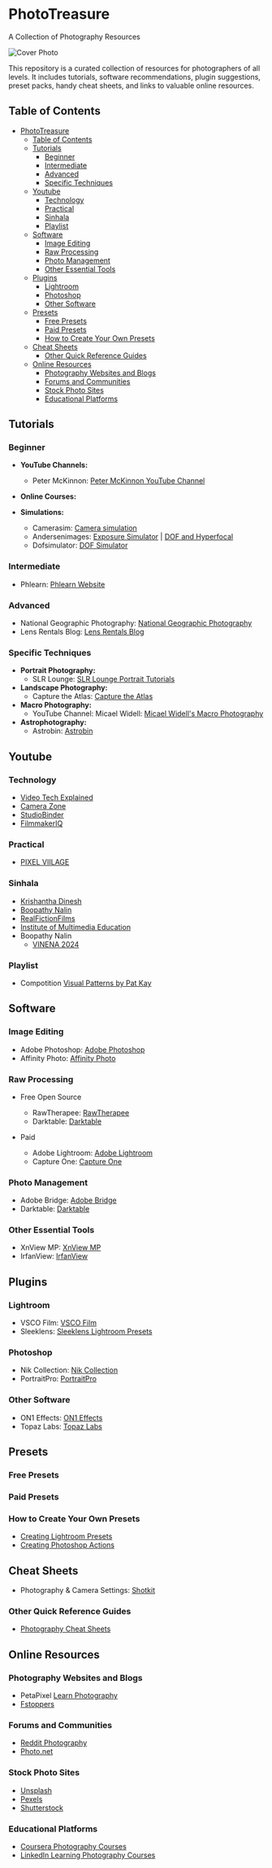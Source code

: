 # PhotoTreasure

A Collection of Photography Resources

![Cover Photo](cover_image_that_captures_3.jpg)

This repository is a curated collection of resources for photographers of all levels. It includes tutorials, software recommendations, plugin suggestions, preset packs, handy cheat sheets, and links to valuable online resources.

## Table of Contents

- [PhotoTreasure](#phototreasure)
  - [Table of Contents](#table-of-contents)
  - [Tutorials](#tutorials)
    - [Beginner](#beginner)
    - [Intermediate](#intermediate)
    - [Advanced](#advanced)
    - [Specific Techniques](#specific-techniques)
  - [Youtube](#youtube)
    - [Technology](#technology)
    - [Practical](#practical)
    - [Sinhala](#sinhala)
    - [Playlist](#playlist)
  - [Software](#software)
    - [Image Editing](#image-editing)
    - [Raw Processing](#raw-processing)
    - [Photo Management](#photo-management)
    - [Other Essential Tools](#other-essential-tools)
  - [Plugins](#plugins)
    - [Lightroom](#lightroom)
    - [Photoshop](#photoshop)
    - [Other Software](#other-software)
  - [Presets](#presets)
    - [Free Presets](#free-presets)
    - [Paid Presets](#paid-presets)
    - [How to Create Your Own Presets](#how-to-create-your-own-presets)
  - [Cheat Sheets](#cheat-sheets)
    - [Other Quick Reference Guides](#other-quick-reference-guides)
  - [Online Resources](#online-resources)
    - [Photography Websites and Blogs](#photography-websites-and-blogs)
    - [Forums and Communities](#forums-and-communities)
    - [Stock Photo Sites](#stock-photo-sites)
    - [Educational Platforms](#educational-platforms)

## Tutorials

### Beginner

- **YouTube Channels:**

  - Peter McKinnon: [Peter McKinnon YouTube Channel](https://www.youtube.com/@petermckinnon)

- **Online Courses:**

- **Simulations:**
  - Camerasim: [Camera simulation](https://www.camerasim.com/original-camerasim)
  - Andersenimages: [Exposure Simulator](http://www.andersenimages.com/tutorials/exposure-simulator/) | [DOF and Hyperfocal](http://www.andersenimages.com/tutorials/hyperfocal/)
  - Dofsimulator: [DOF Simulator](https://dofsimulator.net/en/)

### Intermediate

- Phlearn: [Phlearn Website](https://phlearn.com)

### Advanced

- National Geographic Photography: [National Geographic Photography](https://www.nationalgeographic.com/photography)
- Lens Rentals Blog: [Lens Rentals Blog](https://www.lensrentals.com/blog/)

### Specific Techniques

- **Portrait Photography:**
  - SLR Lounge: [SLR Lounge Portrait Tutorials](https://www.slrlounge.com/)
- **Landscape Photography:**
  - Capture the Atlas: [Capture the Atlas](https://capturetheatlas.com)
- **Macro Photography:**
  - YouTube Channel: Micael Widell: [Micael Widell's Macro Photography](https://www.youtube.com/@MicaelWidell)
- **Astrophotography:**
  - Astrobin: [Astrobin](https://www.astrobin.com)

## Youtube

### Technology

- [Video Tech Explained](https://www.youtube.com/@VideoTechExplained)
- [Camera Zone](https://www.youtube.com/@camerazone_)
- [StudioBinder](https://www.youtube.com/@StudioBinder)
- [FilmmakerIQ](https://www.youtube.com/@FilmmakerIQ)

### Practical 
- [PIXEL VIILAGE](https://www.youtube.com/@PIXELVIILAGE)

### Sinhala

- [Krishantha Dinesh](https://www.youtube.com/playlist?list=PLQb7r4ipXHqwzdtc9kKCkrSlLWEdNOxdZ)
- [Boopathy Nalin](https://www.youtube.com/@BoopathyNalin/videos)
- [RealFictionFilms](https://www.youtube.com/@RealFictionFilms)
- [Institute of Multimedia Education](https://www.youtube.com/@ImeEduLk)
- Boopathy Nalin
  - [VINENA 2024](https://www.youtube.com/watch?v=KK6-zF_qpMU)

### Playlist

- Compotition [Visual Patterns by Pat Kay](https://www.youtube.com/playlist?list=PLTQtLjIqecdydlanOGh6iwoWOb9VxpDts)

## Software

### Image Editing

- Adobe Photoshop: [Adobe Photoshop](https://www.adobe.com/products/photoshop.html)
- Affinity Photo: [Affinity Photo](https://affinity.serif.com/en-us/photo/)

### Raw Processing

- Free Open Source

  - RawTherapee: [RawTherapee](https://www.rawtherapee.com)
  - Darktable: [Darktable](https://www.darktable.org/)

- Paid
  - Adobe Lightroom: [Adobe Lightroom](https://www.adobe.com/products/photoshop-lightroom.html)
  - Capture One: [Capture One](https://www.captureone.com)

### Photo Management

- Adobe Bridge: [Adobe Bridge](https://www.adobe.com/products/bridge.html)
- Darktable: [Darktable](https://www.darktable.org)

### Other Essential Tools

- XnView MP: [XnView MP](https://www.xnview.com/en/xnviewmp/)
- IrfanView: [IrfanView](https://www.irfanview.com)

## Plugins

### Lightroom

- VSCO Film: [VSCO Film](https://vsco.co/film)
- Sleeklens: [Sleeklens Lightroom Presets](https://sleeklens.com)

### Photoshop

- Nik Collection: [Nik Collection](https://nikcollection.dxo.com)
- PortraitPro: [PortraitPro](https://www.anthropics.com/portraitpro/)

### Other Software

- ON1 Effects: [ON1 Effects](https://www.on1.com/products/effects/)
- Topaz Labs: [Topaz Labs](https://www.topazlabs.com)

## Presets

### Free Presets

### Paid Presets

### How to Create Your Own Presets

- [Creating Lightroom Presets](https://helpx.adobe.com/ph_fil/lightroom-cc/how-to/create-your-own-presets.html)
- [Creating Photoshop Actions](https://helpx.adobe.com/photoshop/using/creating-actions.html)

## Cheat Sheets

- Photography & Camera Settings: [Shotkit](https://shotkit.com/photography-cheat-sheets/)

### Other Quick Reference Guides

- [Photography Cheat Sheets](https://www.photographyreview.com/photography-cheat-sheets/)

## Online Resources

### Photography Websites and Blogs

- PetaPixel [Learn Photography](https://petapixel.com/learn-photography/)
- [Fstoppers](https://fstoppers.com)

### Forums and Communities

- [Reddit Photography](https://www.reddit.com/r/photography/)
- [Photo.net](https://www.photo.net)

### Stock Photo Sites

- [Unsplash](https://unsplash.com)
- [Pexels](https://www.pexels.com)
- [Shutterstock](https://www.shutterstock.com)

### Educational Platforms

- [Coursera Photography Courses](https://www.coursera.org/courses?query=photography)
- [LinkedIn Learning Photography Courses](https://www.linkedin.com/learning/topics/photography)
